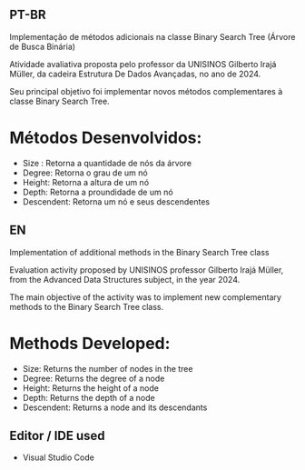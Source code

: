 ## PT-BR

Implementação de métodos adicionais na classe Binary Search Tree (Árvore de Busca Binária)

Atividade avaliativa proposta pelo professor da UNISINOS Gilberto Irajá Müller, da cadeira Estrutura De Dados Avançadas, no ano de 2024.

Seu principal objetivo foi implementar novos métodos complementares à classe Binary Search Tree.

# Métodos Desenvolvidos:
- Size : Retorna a quantidade de nós da árvore
- Degree: Retorna o grau de um nó
- Height: Retorna a altura de um nó
- Depth: Retorna a proundidade de um nó
- Descendent: Retorna um nó e seus descendentes


## EN

Implementation of additional methods in the Binary Search Tree class

Evaluation activity proposed by UNISINOS professor Gilberto Irajá Müller, from the Advanced Data Structures subject, in the year 2024.

The main objective of the activity was to implement new complementary methods to the Binary Search Tree class.

# Methods Developed:
- Size: Returns the number of nodes in the tree
- Degree: Returns the degree of a node
- Height: Returns the height of a node
- Depth: Returns the depth of a node
- Descendent: Returns a node and its descendants

## Editor / IDE used

- Visual Studio Code
